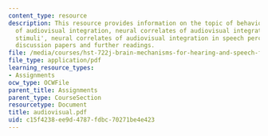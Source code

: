 ```yaml
---
content_type: resource
description: This resource provides information on the topic of behavioral effects
  of audiovisual integration, neural correlates of audiovisual integration for 'simple
  stimuli', neural correlates of audiovisual integration in speech perception, references,
  discussion papers and further readings.
file: /media/courses/hst-722j-brain-mechanisms-for-hearing-and-speech-fall-2005/c15f4238ee9d4787fdbc70271be4e423_audiovisual.pdf
file_type: application/pdf
learning_resource_types:
- Assignments
ocw_type: OCWFile
parent_title: Assignments
parent_type: CourseSection
resourcetype: Document
title: audiovisual.pdf
uid: c15f4238-ee9d-4787-fdbc-70271be4e423
---
```

